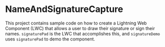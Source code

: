 # NameAndSignatureCapture

This project contains sample code on how to create a Lightning Web Component (LWC) that allows a user to draw their signature or sign their names. `signaturePad` is the LWC that accomplishes this, and `signatureDemo` uses `signaturePad` to demo the component.
